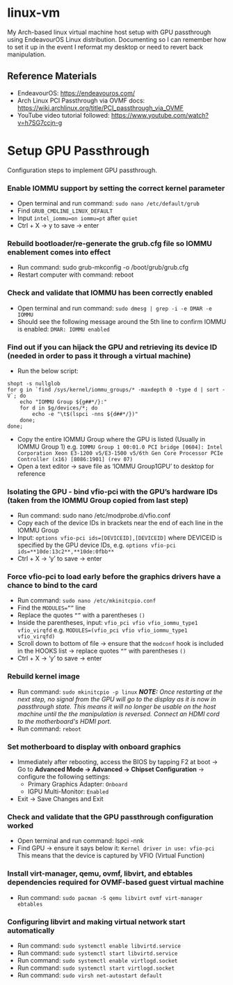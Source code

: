 # linux-vm
My Arch-based linux virtual machine host setup with GPU passthrough using EndeavourOS Linux distribution. Documenting so I can remember how to set it up in the event I reformat my desktop or need to revert back manipulation.

## Reference Materials
- EndeavourOS: https://endeavouros.com/
- Arch Linux PCI Passthrough via OVMF docs: https://wiki.archlinux.org/title/PCI_passthrough_via_OVMF
- YouTube video tutorial followed: https://www.youtube.com/watch?v=h7SG7ccjn-g

# Setup GPU Passthrough
Configuration steps to implement GPU passthrough.

### Enable IOMMU support by setting the correct kernel parameter
- Open terminal and run command: `sudo nano /etc/default/grub`
- Find `GRUB_CMDLINE_LINUX_DEFAULT`
- Input `intel_iommu=on iommu=pt` after `quiet`
- Ctrl + X → y to save → enter

### Rebuild bootloader/re-generate the grub.cfg file so IOMMU enablement comes into effect
- Run command: sudo grub-mkconfig -o /boot/grub/grub.cfg
- Restart computer with command: reboot

### Check and validate that IOMMU has been correctly enabled
- Open terminal and run command: `sudo dmesg | grep -i -e DMAR -e IOMMU`
- Should see the following message around the 5th line to confirm IOMMU is enabled: `DMAR: IOMMU enabled`

### Find out if you can hijack the GPU and retrieving its device ID (needed in order to pass it through a virtual machine)
- Run the below script:
```
shopt -s nullglob
for g in `find /sys/kernel/iommu_groups/* -maxdepth 0 -type d | sort -V`; do
    echo "IOMMU Group ${g##*/}:"
    for d in $g/devices/*; do
        echo -e "\t$(lspci -nns ${d##*/})"
    done;
done;
```
- Copy the entire IOMMU Group where the GPU is listed (Usually in IOMMU Group 1) e.g. `IOMMU Group 1 00:01.0 PCI bridge [0604]: Intel Corporation Xeon E3-1200 v5/E3-1500 v5/6th Gen Core Processor PCIe Controller (x16) [8086:1901] (rev 07)`
- Open a text editor → save file as ‘IOMMU Group1GPU’ to desktop for reference

### Isolating the GPU - bind vfio-pci with the GPU’s hardware IDs (taken from the IOMMU Group copied from last step)
- Run command: sudo nano /etc/modprobe.d/vfio.conf
- Copy each of the device IDs in brackets near the end of each line in the IOMMU Group
- Input: `options vfio-pci ids=[DEVICEID],[DEVICEID]` where DEVICEID is specified by the GPU device IDs, e.g. `options vfio-pci ids=**10de:13c2**,**10de:0fbb**`
- Ctrl + X → ‘y’ to save → enter

### Force vfio-pci to load early before the graphics drivers have a chance to bind to the card
- Run command: `sudo nano /etc/mkinitcpio.conf`
- Find the `MODULES=””` line
- Replace the quotes `“”` with a parentheses `()`
- Inside the parentheses, input: `vfio_pci vfio vfio_iommu_type1 vfio_virqfd` e.g. `MODULES=(vfio_pci vfio vfio_iommu_type1 vfio_virqfd)`
- Scroll down to bottom of file → ensure that the `modconf` hook is included in the HOOKS list → replace quotes `“”` with parentheses `()`
- Ctrl + X → ‘y’ to save → enter

### Rebuild kernel image
- Run command: `sudo mkinitcpio -p linux`
_**NOTE:** Once restarting at the next step, no signal from the GPU will go to the display as it is now in passthrough state. This means it will no longer be usable on the host machine until the the manipulation is reversed. Connect an HDMI cord to the motherboard's HDMI port._
- Run command: `reboot`

### Set motherboard to display with onboard graphics
- Immediately after rebooting, access the BIOS by tapping F2 at boot → Go to **Advanced Mode → Advanced → Chipset Configuration** → configure the following settings:
    - Primary Graphics Adapter: `Onboard`
    - IGPU Multi-Monitor: `Enabled`
- Exit → Save Changes and Exit

### Check and validate that the GPU passthrough configuration worked
- Open terminal and run command: lspci -nnk
- Find GPU → ensure it says below it: `Kernel driver in use: vfio-pci` This means that the device is captured by VFIO (Virtual Function)

### Install virt-manager, qemu, ovmf, libvirt, and ebtables dependencies required for OVMF-based guest virtual machine
- Run command: `sudo pacman -S qemu libvirt ovmf virt-manager ebtables`

### Configuring libvirt and making virtual network start automatically
- Run command: `sudo systemctl enable libvirtd.service`
- Run command: `sudo systemctl start libvirtd.service`
- Run command: `sudo systemctl enable virtlogd.socket`
- Run command: `sudo systemctl start virtlogd.socket`
- Run command: `sudo virsh net-autostart default`
